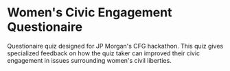 # Women's Civic Engagement Questionaire

Questionaire quiz designed for JP Morgan's CFG hackathon. This quiz gives specialized feedback on how the quiz taker can improved their civic engagement in issues surrounding women's civil liberties.